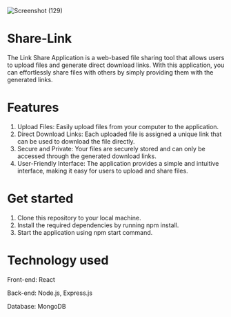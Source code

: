 ![Screenshot (129)](https://github.com/avnigoyal25/Share-Link/assets/91952706/8be392f7-7294-4eeb-9b34-e854781f04c7)

# Share-Link

The Link Share Application is a web-based file sharing tool that allows users to upload files and generate direct download links. With this application, you can effortlessly share files with others by simply providing them with the generated links.

# Features

1) Upload Files: Easily upload files from your computer to the application.
2) Direct Download Links: Each uploaded file is assigned a unique link that can be used to download the file directly.
3) Secure and Private: Your files are securely stored and can only be accessed through the generated download links.
4) User-Friendly Interface: The application provides a simple and intuitive interface, making it easy for users to upload and share files.

# Get started

1) Clone this repository to your local machine.
2) Install the required dependencies by running npm install.
3) Start the application using npm start command.

# Technology used

Front-end: React

Back-end: Node.js, Express.js

Database: MongoDB
